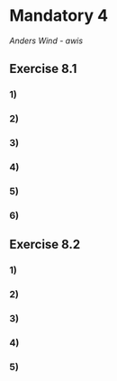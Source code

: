 # Mandatory 4
*Anders Wind - awis*


## Exercise 8.1

### 1)

### 2)

### 3)

### 4)

### 5)

### 6)

## Exercise 8.2

### 1)

### 2)

### 3)

### 4)

### 5)